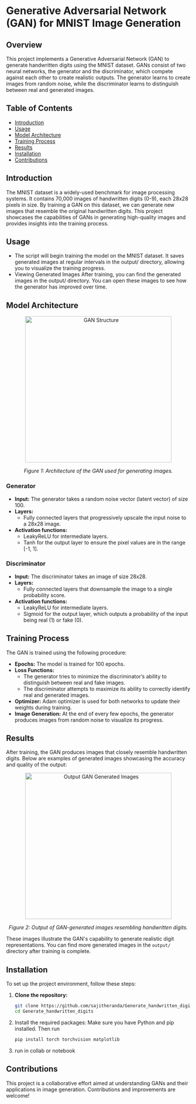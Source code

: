 # Generative Adversarial Network (GAN) for MNIST Image Generation

## Overview

This project implements a Generative Adversarial Network (GAN) to generate handwritten digits using the MNIST dataset. GANs consist of two neural networks, the generator and the discriminator, which compete against each other to create realistic outputs. The generator learns to create images from random noise, while the discriminator learns to distinguish between real and generated images.

## Table of Contents

- [Introduction](#introduction)
- [Usage](#usage)
- [Model Architecture](#model-architecture)
- [Training Process](#training-process)
- [Results](#results)
- [Installation](#installation)
- [Contributions](#contributions)

## Introduction

The MNIST dataset is a widely-used benchmark for image processing systems. It contains 70,000 images of handwritten digits (0-9), each 28x28 pixels in size. By training a GAN on this dataset, we can generate new images that resemble the original handwritten digits. This project showcases the capabilities of GANs in generating high-quality images and provides insights into the training process.


## Usage

- The script will begin training the model on the MNIST dataset. It saves generated images at regular intervals in the output/ directory, allowing you to visualize the training progress.
- Viewing Generated Images After training, you can find the generated images in the output/ directory. You can open these images to see how the generator has improved over time.


## Model Architecture

<div style="text-align: center;">
    <img src="https://github.com/user-attachments/assets/df4623ef-bc9f-4f9a-866d-e058a9360817" alt="GAN Structure" height="400">
    <p><em>Figure 1: Architecture of the GAN used for generating images.</em></p>
</div>

### Generator

- **Input:** The generator takes a random noise vector (latent vector) of size 100.
- **Layers:**
  - Fully connected layers that progressively upscale the input noise to a 28x28 image.
- **Activation functions:** 
  - LeakyReLU for intermediate layers.
  - Tanh for the output layer to ensure the pixel values are in the range [-1, 1].

### Discriminator

- **Input:** The discriminator takes an image of size 28x28.
- **Layers:**
  - Fully connected layers that downsample the image to a single probability score.
- **Activation functions:**
  - LeakyReLU for intermediate layers.
  - Sigmoid for the output layer, which outputs a probability of the input being real (1) or fake (0).

## Training Process

The GAN is trained using the following procedure:

- **Epochs:** The model is trained for 100 epochs.
- **Loss Functions:**
  - The generator tries to minimize the discriminator’s ability to distinguish between real and fake images.
  - The discriminator attempts to maximize its ability to correctly identify real and generated images.
- **Optimizer:** Adam optimizer is used for both networks to update their weights during training.
- **Image Generation:** At the end of every few epochs, the generator produces images from random noise to visualize its progress.

## Results

After training, the GAN produces images that closely resemble handwritten digits. Below are examples of generated images showcasing the accuracy and quality of the output:

<div style="text-align: center;">
    <img src="https://github.com/user-attachments/assets/f64a1dc8-75d9-4efb-972c-29340a9bc0b4" alt="Output GAN Generated Images" height="400">
    <p><em>Figure 2: Output of GAN-generated images resembling handwritten digits.</em></p>
</div>

These images illustrate the GAN's capability to generate realistic digit representations. You can find more generated images in the `output/` directory after training is complete.

## Installation

To set up the project environment, follow these steps:

1. **Clone the repository:**
   ```bash
   git clone https://github.com/sajitheranda/Generate_handwritten_digits.git
   cd Generate_handwritten_digits


2. Install the required packages: Make sure you have Python and pip installed. Then run
    ```bash
    pip install torch torchvision matplotlib

3. run in collab or notebook
  
## Contributions

This project is a collaborative effort aimed at understanding GANs and their applications in image generation. Contributions and improvements are welcome!
